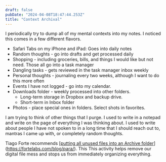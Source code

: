 ```yaml
---
draft: false
pubDate: "2024-04-08T18:47:44.253Z"
title: "Context Archival"
---
```


I periodically try to dump all of my mental contexts into my notes. I noticed this comes in a few different flavors.

- Safari Tabs on my iPhone and iPad: Goes into daily notes
- Random thoughts - go into drafts and get processed daily
- Shopping - including groceries, bills, and things I would like but not need. Those all go into a task manager
- Dangling tasks - gets reviewed in the task manager inbox weekly
- Personal thoughts - journaling every two weeks, although I want to do this more often
- Events I have not logged - go into my calendar.
- Downloads folder - weekly processed into other folders.
  - Long-term storage in Dropbox and backup drive.
  - Short-term in Inbox folder
- Photos - place special ones in folders. Select shots in favorites.

I am trying to think of other things that I purge. I used to write in a notepad and write on the page of everything I was thinking about. I used to write about people I have not spoken to in a long time that I should reach out to, mantras I came up with, or completely random thoughts.

Tiago Forte recommends [[putting all unused files into an Archive folder](https://fortelabs.com/blog/para/)](https://fortelabs.com/blog/para/). This This activity helps remove our digital file mess and stops us from immediately organizing everything.
